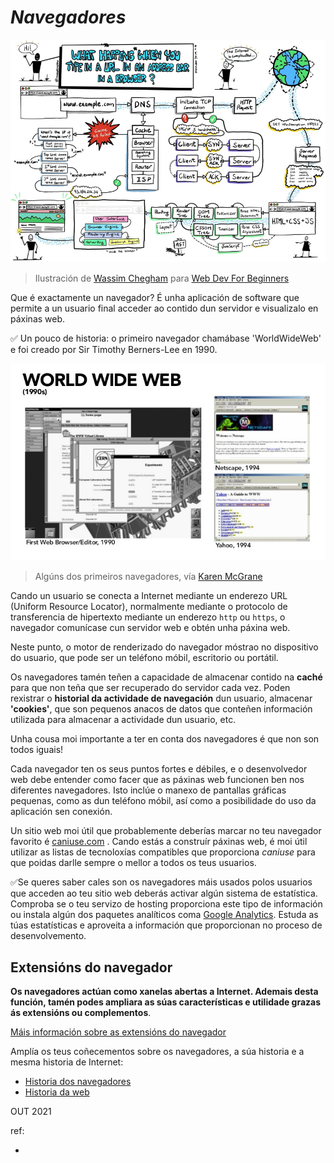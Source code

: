 # *Navegadores*

![Os navegadores web](https://github.com/kyler95/webdev-for-beginners-microsoft/raw/main/5-browser-extension/1-about-browsers/images/sketchnote.jpg)

> Ilustración de  [Wassim Chegham](https://dev.to/wassimchegham/ever-wondered-what-happens-when-you-type-in-a-url-in-an-address-bar-in-a-browser-3dob) para [Web Dev For Beginners](https://github.com/microsoft/Web-Dev-For-Beginners)



Que é exactamente un navegador? É unha aplicación de software que permite a un usuario final acceder ao contido dun servidor e visualizalo en páxinas web.

✅ Un pouco de historia: o primeiro navegador chamábase 'WorldWideWeb' e foi creado por Sir Timothy Berners-Lee en 1990.

![Os primeiros navegadores](./assets/earlybrowsers.jpg)

> Algúns dos primeiros navegadores, vía [Karen McGrane](https://www.slideshare.net/KMcGrane/week-4-ixd-history-personal-computing)

Cando un usuario se conecta a Internet mediante un enderezo URL (Uniform Resource Locator), normalmente mediante o protocolo de transferencia de hipertexto mediante un enderezo `http` ou `https`, o navegador comunícase cun servidor web e obtén unha páxina web.

Neste punto, o motor de renderizado do navegador móstrao no dispositivo do usuario, que pode ser un teléfono móbil, escritorio ou portátil.

Os navegadores tamén teñen a capacidade de almacenar contido na **caché** para que non teña que ser recuperado do servidor cada vez. Poden rexistrar o **historial da actividade de navegación** dun usuario, almacenar **'cookies'**, que son pequenos anacos de datos que conteñen información utilizada para almacenar a actividade dun usuario, etc.

Unha cousa moi importante a ter en conta dos navegadores é que non son todos iguais! 

Cada navegador ten os seus puntos fortes e débiles, e o desenvolvedor web debe entender como facer que as páxinas web funcionen ben nos diferentes navegadores. Isto inclúe o manexo de pantallas gráficas pequenas, como as dun teléfono móbil, así como a posibilidade do uso da aplicación sen conexión.

Un sitio web moi útil que probablemente deberías marcar no teu navegador favorito é [caniuse.com](https://www.caniuse.com/) . Cando estás a construír páxinas web, é moi útil utilizar as listas de tecnoloxías compatibles que proporciona *caniuse* para que poidas darlle sempre o mellor a todos os teus usuarios.

✅Se queres saber cales son os navegadores máis usados polos usuarios que acceden ao teu sitio web deberás activar algún sistema de estatística. Comproba se o teu servizo de hosting proporciona este tipo de información ou instala algún dos paquetes analíticos coma [Google Analytics](http://www.google.es/analytics). Estuda as túas estatísticas e aproveita a información que proporcionan no proceso de desenvolvemento.

## Extensións do navegador

**Os navegadores actúan como xanelas abertas a Internet. Ademais desta función, tamén podes ampliara as súas características e utilidade grazas ás extensións ou complementos**.

[Máis información sobre as extensións do navegador](https://www.osi.es/es/actualidad/blog/2019/11/20/extensiones-superpoderes-para-los-navegadores)



Amplía os teus coñecementos sobre os navegadores, a súa historia e a mesma historia de Internet:

- [Historia dos navegadores](https://www.mozilla.org/es-ES/firefox/browsers/browser-history/)
- [Historia da web](https://webfoundation.org/about/vision/history-of-the-web/)



OUT 2021



ref:

- 